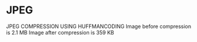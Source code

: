 # JPEG
JPEG COMPRESSION USING HUFFMANCODING
Image before compression is 2.1 MB 
Image after compression is 359 KB
